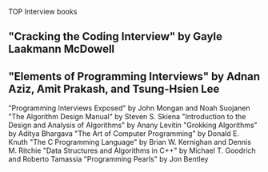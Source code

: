 TOP Interview books

## "Cracking the Coding Interview" by Gayle Laakmann McDowell

## "Elements of Programming Interviews" by Adnan Aziz, Amit Prakash, and Tsung-Hsien Lee
"Programming Interviews Exposed" by John Mongan and Noah Suojanen
"The Algorithm Design Manual" by Steven S. Skiena
"Introduction to the Design and Analysis of Algorithms" by Anany Levitin
"Grokking Algorithms" by Aditya Bhargava
"The Art of Computer Programming" by Donald E. Knuth
"The C Programming Language" by Brian W. Kernighan and Dennis M. Ritchie
"Data Structures and Algorithms in C++" by Michael T. Goodrich and Roberto Tamassia
"Programming Pearls" by Jon Bentley